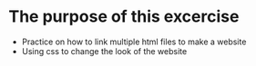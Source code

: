 # The purpose of this excercise
- Practice on how to link multiple html files to make a website
- Using css to change the look of the website